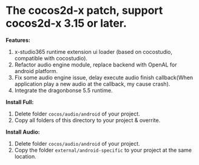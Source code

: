 # The cocos2d-x patch, support cocos2d-x 3.15 or later.
**Features:**
1. x-studio365 runtime extension ui loader (based on cocostudio, compatible with cocostudio).
2. Refactor audio engine module, replace backend with OpenAL for android platform.
3. Fix some audio engine issue, delay execute audio finish callback(When application play a new audio at the callback, my cause crash).
4. Integrate the dragonbonse 5.5 runtime.

**Install Full:**
1. Delete folder ```cocos/audio/android``` of your project.  
2. Copy all folders of this directory to your project & overrite.

**Install Audio:**
1. Delete folder ```cocos/audio/android``` of your project. 
2. Copy the folder ```external/android-specific``` to your project at the same location.
